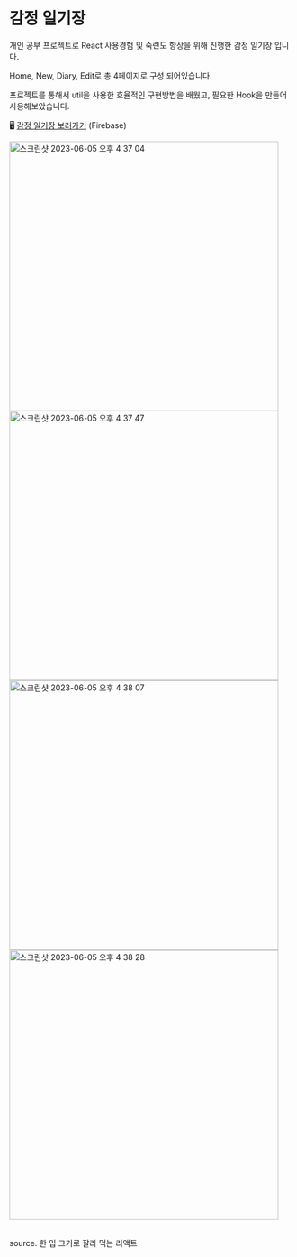 # 감정 일기장

개인 공부 프로젝트로 React 사용경험 및 숙련도 향상을 위해 진행한 감정 일기장 입니다.

Home, New, Diary, Edit로 총 4페이지로 구성 되어있습니다.

프로젝트를 통해서 util을 사용한 효율적인 구현방법을 배웠고, 필요한 Hook을 만들어 사용해보았습니다.

🖥️ [감정 일기장 보러가기](https://emotiondiary-songyunjeong.web.app) (Firebase)

<img width="478" alt="스크린샷 2023-06-05 오후 4 37 04" src="https://github.com/songyunjeong/emotion_diary/assets/117874502/fa431515-95ad-47e8-bbb1-c98744457d1c">

<img width="478" alt="스크린샷 2023-06-05 오후 4 37 47" src="https://github.com/songyunjeong/emotion_diary/assets/117874502/77e51ce2-d671-4465-87f9-9457c39eb813">

<img width="478" alt="스크린샷 2023-06-05 오후 4 38 07" src="https://github.com/songyunjeong/emotion_diary/assets/117874502/973cdfd1-1e96-4c4b-a2f3-913cb5439419">

<img width="478" alt="스크린샷 2023-06-05 오후 4 38 28" src="https://github.com/songyunjeong/emotion_diary/assets/117874502/c8e35113-a641-4300-bcf2-23e6d8890e26">

<br />
<br />

source. 한 입 크기로 잘라 먹는 리액트
